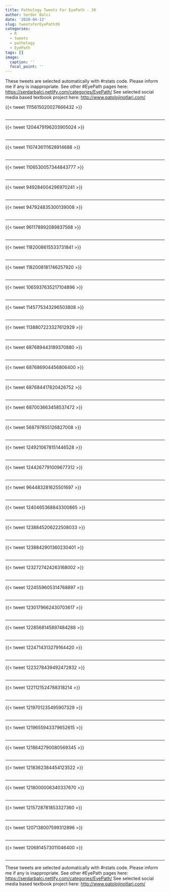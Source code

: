 ```yaml
---
title: Pathology Tweets For EyePath - 30
author: Serdar Balci
date: '2020-04-13'
slug: tweetsForEyePath30
categories:
  - R
  - tweets
  - pathology
  - EyePath
tags: []
image:
  caption: ''
  focal_point: ''
---
```



These tweets are selected automatically with #rstats code. Please inform me if any is inappropriate.
See other #EyePath pages here: https://serdarbalci.netlify.com/categories/EyePath/ 
See selected social media based textbook project here: http://www.patolojinotlari.com/

{{< tweet 1115615020027666432 >}}
<br>
<br>
<hr>
{{< tweet 1204479196203905024 >}}
<br>
<br>
<hr>
{{< tweet 1107436111628914688 >}}
<br>
<br>
<hr>
{{< tweet 1106530057344843777 >}}
<br>
<br>
<hr>
{{< tweet 949284004296970241 >}}
<br>
<br>
<hr>
{{< tweet 947924835300139008 >}}
<br>
<br>
<hr>
{{< tweet 961178992089837568 >}}
<br>
<br>
<hr>
{{< tweet 1182008615533731841 >}}
<br>
<br>
<hr>
{{< tweet 1182008181746257920 >}}
<br>
<br>
<hr>
{{< tweet 1065937635217104896 >}}
<br>
<br>
<hr>
{{< tweet 1145775343296503808 >}}
<br>
<br>
<hr>
{{< tweet 1138807223327612929 >}}
<br>
<br>
<hr>
{{< tweet 687689443189370880 >}}
<br>
<br>
<hr>
{{< tweet 687686904456806400 >}}
<br>
<br>
<hr>
{{< tweet 687684417620426752 >}}
<br>
<br>
<hr>
{{< tweet 687003663458537472 >}}
<br>
<br>
<hr>
{{< tweet 568797855126827008 >}}
<br>
<br>
<hr>
{{< tweet 1249210678151446528 >}}
<br>
<br>
<hr>
{{< tweet 1244267791009677312 >}}
<br>
<br>
<hr>
{{< tweet 964483281625501697 >}}
<br>
<br>
<hr>
{{< tweet 1240465368843300865 >}}
<br>
<br>
<hr>
{{< tweet 1238845206222508033 >}}
<br>
<br>
<hr>
{{< tweet 1238842901360230401 >}}
<br>
<br>
<hr>
{{< tweet 1232727424263168002 >}}
<br>
<br>
<hr>
{{< tweet 1224559605314768897 >}}
<br>
<br>
<hr>
{{< tweet 1230179662430703617 >}}
<br>
<br>
<hr>
{{< tweet 1228568145897484288 >}}
<br>
<br>
<hr>
{{< tweet 1224714313279164420 >}}
<br>
<br>
<hr>
{{< tweet 1223278439492472832 >}}
<br>
<br>
<hr>
{{< tweet 1221121524788318214 >}}
<br>
<br>
<hr>
{{< tweet 1219701235495907329 >}}
<br>
<br>
<hr>
{{< tweet 1219655943379652615 >}}
<br>
<br>
<hr>
{{< tweet 1218642790080569345 >}}
<br>
<br>
<hr>
{{< tweet 1218362384454123522 >}}
<br>
<br>
<hr>
{{< tweet 1218000006340337670 >}}
<br>
<br>
<hr>
{{< tweet 1215728781853327360 >}}
<br>
<br>
<hr>
{{< tweet 1207138007599312896 >}}
<br>
<br>
<hr>
{{< tweet 1206814573011046400 >}}
<br>
<br>
<hr>


These tweets are selected automatically with #rstats code. Please inform me if any is inappropriate.
See other #EyePath pages here: https://serdarbalci.netlify.com/categories/EyePath/ 
See selected social media based textbook project here: http://www.patolojinotlari.com/
